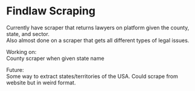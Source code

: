 # **Findlaw Scraping**  

Currently have scraper that returns lawyers on platform given the county, state, and sector.  
Also almost done on a scraper that gets all different types of legal issues. 


Working on:  
County scraper when given state name  

Future:  
Some way to extract states/territories of the USA. Could scrape from website but in weird format.  
